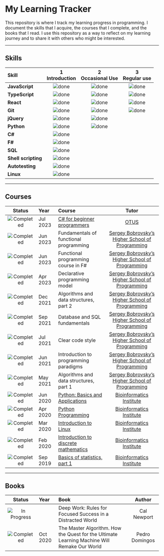 # My Learning Tracker

This repository is where I track my learning progress in programming.
I document the skills that I acquire, the courses that I complete, and the books that I read.
I use this repository as a way to reflect on my learning journey and to share it with others who might be interested.

----

## Skills

[done]: https://user-images.githubusercontent.com/29199184/32275438-8385f5c0-bf0b-11e7-9406-42265f71e2bd.png "Done"

|               Skill              | 1<br>Introduction | 2<br>Occasional Use    | 3<br>Regular use |
|:-------------------------------- |:-----------------:|:----------------------:|:----------------:|
|**JavaScript**                    | ![done][done]     | ![done][done]          | ![done][done]    |
|**TypeScript**                    | ![done][done]     | ![done][done]          | ![done][done]    |
|**React**                         | ![done][done]     | ![done][done]          | ![done][done]    |
|**Git**                           | ![done][done]     | ![done][done]          | ![done][done]    |
|**jQuery**                        | ![done][done]     | ![done][done]          |                  |
|**Python**                        | ![done][done]     | ![done][done]          |                  |
|**C#**                            | ![done][done]     |                        |                  |
|**F#**                            | ![done][done]     |                        |                  |
|**SQL**                           | ![done][done]     |                        |                  |
|**Shell scripting**               | ![done][done]     |                        |                  |
|**Autotesting**                   | ![done][done]     |                        |                  |
|**Linux**                         | ![done][done]     |                        |                  |

----

## Courses

[//]: # (Status images)

[Completed]: https://user-images.githubusercontent.com/29199184/32275438-8385f5c0-bf0b-11e7-9406-42265f71e2bd.png "Completed"
[In Progress]: https://user-images.githubusercontent.com/29199184/34462881-7305ddac-ee4d-11e7-9b57-589424820da4.png "In Progress"
[Soon]: https://user-images.githubusercontent.com/29199184/34462916-d5c37bd4-ee4d-11e7-9f4a-d57f2243281b.png "Soon"

|            Status           |   Year     | Course                                                          |                Tutor                              |
|:---------------------------:|:-----------|:----------------------------------------------------------------|:-------------------------------------------------:|
| ![Completed][Completed]     | Jul 2023   | [C# for beginner programmers]                                   | [OTUS]                                            |
| ![Completed][Completed]     | Jun 2023   | Fundamentals of functional programming                          | [Sergey Bobrovsky’s Higher School of Programming] |
| ![Completed][Completed]     | Jun 2023   | Functional programming course in F#                             | [Sergey Bobrovsky’s Higher School of Programming] |
| ![Completed][Completed]     | Apr 2023   | Declarative programming model                                   | [Sergey Bobrovsky’s Higher School of Programming] |
| ![Completed][Completed]     | Dec 2021   | Algorithms and data structures, part 2                          | [Sergey Bobrovsky’s Higher School of Programming] |
| ![Completed][Completed]     | Sep 2021   | Database and SQL fundamentals                                   | [Sergey Bobrovsky’s Higher School of Programming] |
| ![Completed][Completed]     | Jul 2021   | Clear code style                                                | [Sergey Bobrovsky’s Higher School of Programming] |
| ![Completed][Completed]     | Jun 2021   | Introduction to programming paradigms                           | [Sergey Bobrovsky’s Higher School of Programming] |
| ![Completed][Completed]     | May 2021   | Algorithms and data structures, part 1                          | [Sergey Bobrovsky’s Higher School of Programming] |
| ![Completed][Completed]     | Jun 2020   | [Python: Basics and Applications]                               | [Bioinformatics Institute]                        |
| ![Completed][Completed]     | Apr 2020   | [Python Programming]                                            | [Bioinformatics Institute]                        |
| ![Completed][Completed]     | Mar 2020   | [Introduction to Linux]                                         | [Bioinformatics Institute]                        |
| ![Completed][Completed]     | Feb 2020   | [Introduction to discrete mathematics]                          | [Bioinformatics Institute]                        |
| ![Completed][Completed]     | Sep 2019   | [Basics of statistics, part 1]                                  | [Bioinformatics Institute]                        |

[//]: # (Reference links to courses)

[C# for beginner programmers]: https://otus.ru/learning/online/18778/
[Python: Basics and Applications]: https://stepik.org/course/512/
[Python Programming]: https://stepik.org/course/67/
[Introduction to Linux]: https://stepik.org/course/73/
[Introduction to discrete mathematics]: https://stepik.org/course/902/
[Basics of statistics, part 1]: https://stepik.org/course/76/

[//]: # (Reference links to tutors)

[OTUS]: https://otus.ru/
[Sergey Bobrovsky’s Higher School of Programming]: https://vk.com/lambda_brain
[Sergey Bobrovsky’s Higher School of Programming]: https://vk.com/lambda_brain
[Bioinformatics Institute]: https://bioinf.me/

----

## Books

[Completed]: https://user-images.githubusercontent.com/29199184/32275438-8385f5c0-bf0b-11e7-9406-42265f71e2bd.png "Completed"
[In Progress]: https://user-images.githubusercontent.com/29199184/34462881-7305ddac-ee4d-11e7-9b57-589424820da4.png "In Progress"
[Soon]: https://user-images.githubusercontent.com/29199184/34462916-d5c37bd4-ee4d-11e7-9f4a-d57f2243281b.png "Soon"

|            Status           |   Year     | Book                                                            |                Author                       |
|:---------------------------:|:-----------|:----------------------------------------------------------------|:-------------------------------------------:|
| ![In Progress][In Progress] |            | Deep Work: Rules for Focused Success in a Distracted World      | Cal Newport                                 |
| ![Completed][Completed]     |  Oct 2020  | The Master Algorithm. How the Quest for the Ultimate Learning Machine Will Remake Our World  | Pedro Domingos |

